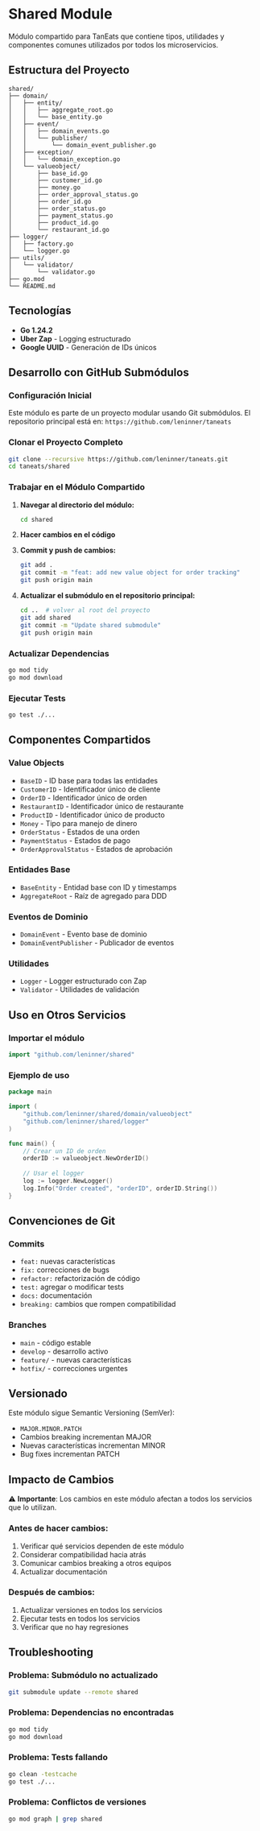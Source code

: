 # Shared Module

Módulo compartido para TanEats que contiene tipos, utilidades y componentes comunes utilizados por todos los microservicios.

## Estructura del Proyecto

```
shared/
├── domain/
│   ├── entity/
│   │   ├── aggregate_root.go
│   │   └── base_entity.go
│   ├── event/
│   │   ├── domain_events.go
│   │   └── publisher/
│   │       └── domain_event_publisher.go
│   ├── exception/
│   │   └── domain_exception.go
│   └── valueobject/
│       ├── base_id.go
│       ├── customer_id.go
│       ├── money.go
│       ├── order_approval_status.go
│       ├── order_id.go
│       ├── order_status.go
│       ├── payment_status.go
│       ├── product_id.go
│       └── restaurant_id.go
├── logger/
│   ├── factory.go
│   └── logger.go
├── utils/
│   └── validator/
│       └── validator.go
├── go.mod
└── README.md
```

## Tecnologías

- **Go 1.24.2**
- **Uber Zap** - Logging estructurado
- **Google UUID** - Generación de IDs únicos

## Desarrollo con GitHub Submódulos

### Configuración Inicial

Este módulo es parte de un proyecto modular usando Git submódulos. El repositorio principal está en: `https://github.com/leninner/taneats`

### Clonar el Proyecto Completo

```bash
git clone --recursive https://github.com/leninner/taneats.git
cd taneats/shared
```

### Trabajar en el Módulo Compartido

1. **Navegar al directorio del módulo:**
   ```bash
   cd shared
   ```

2. **Hacer cambios en el código**

3. **Commit y push de cambios:**
   ```bash
   git add .
   git commit -m "feat: add new value object for order tracking"
   git push origin main
   ```

4. **Actualizar el submódulo en el repositorio principal:**
   ```bash
   cd ..  # volver al root del proyecto
   git add shared
   git commit -m "Update shared submodule"
   git push origin main
   ```

### Actualizar Dependencias

```bash
go mod tidy
go mod download
```

### Ejecutar Tests

```bash
go test ./...
```

## Componentes Compartidos

### Value Objects
- `BaseID` - ID base para todas las entidades
- `CustomerID` - Identificador único de cliente
- `OrderID` - Identificador único de orden
- `RestaurantID` - Identificador único de restaurante
- `ProductID` - Identificador único de producto
- `Money` - Tipo para manejo de dinero
- `OrderStatus` - Estados de una orden
- `PaymentStatus` - Estados de pago
- `OrderApprovalStatus` - Estados de aprobación

### Entidades Base
- `BaseEntity` - Entidad base con ID y timestamps
- `AggregateRoot` - Raíz de agregado para DDD

### Eventos de Dominio
- `DomainEvent` - Evento base de dominio
- `DomainEventPublisher` - Publicador de eventos

### Utilidades
- `Logger` - Logger estructurado con Zap
- `Validator` - Utilidades de validación

## Uso en Otros Servicios

### Importar el módulo

```go
import "github.com/leninner/shared"
```

### Ejemplo de uso

```go
package main

import (
    "github.com/leninner/shared/domain/valueobject"
    "github.com/leninner/shared/logger"
)

func main() {
    // Crear un ID de orden
    orderID := valueobject.NewOrderID()
    
    // Usar el logger
    log := logger.NewLogger()
    log.Info("Order created", "orderID", orderID.String())
}
```

## Convenciones de Git

### Commits
- `feat:` nuevas características
- `fix:` correcciones de bugs
- `refactor:` refactorización de código
- `test:` agregar o modificar tests
- `docs:` documentación
- `breaking:` cambios que rompen compatibilidad

### Branches
- `main` - código estable
- `develop` - desarrollo activo
- `feature/` - nuevas características
- `hotfix/` - correcciones urgentes

## Versionado

Este módulo sigue Semantic Versioning (SemVer):
- `MAJOR.MINOR.PATCH`
- Cambios breaking incrementan MAJOR
- Nuevas características incrementan MINOR
- Bug fixes incrementan PATCH

## Impacto de Cambios

⚠️ **Importante**: Los cambios en este módulo afectan a todos los servicios que lo utilizan.

### Antes de hacer cambios:
1. Verificar qué servicios dependen de este módulo
2. Considerar compatibilidad hacia atrás
3. Comunicar cambios breaking a otros equipos
4. Actualizar documentación

### Después de cambios:
1. Actualizar versiones en todos los servicios
2. Ejecutar tests en todos los servicios
3. Verificar que no hay regresiones

## Troubleshooting

### Problema: Submódulo no actualizado
```bash
git submodule update --remote shared
```

### Problema: Dependencias no encontradas
```bash
go mod tidy
go mod download
```

### Problema: Tests fallando
```bash
go clean -testcache
go test ./...
```

### Problema: Conflictos de versiones
```bash
go mod graph | grep shared
``` 